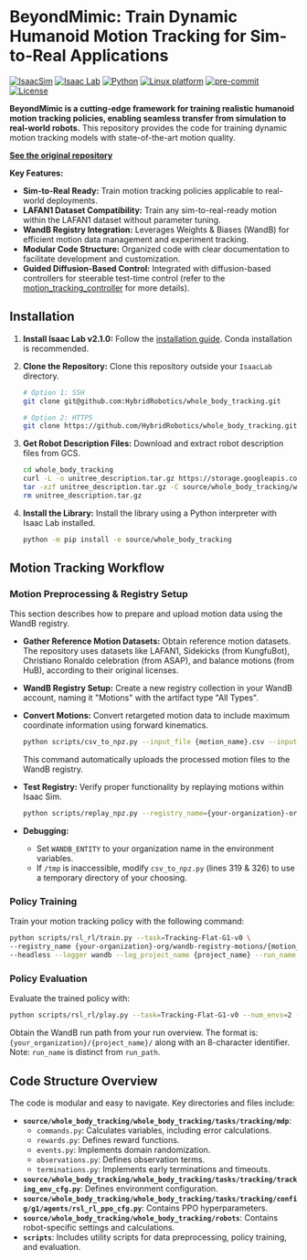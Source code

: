 # BeyondMimic: Train Dynamic Humanoid Motion Tracking for Sim-to-Real Applications

[![IsaacSim](https://img.shields.io/badge/IsaacSim-4.5.0-silver.svg)](https://docs.omniverse.nvidia.com/isaacsim/latest/overview.html)
[![Isaac Lab](https://img.shields.io/badge/IsaacLab-2.1.0-silver)](https://isaac-sim.github.io/IsaacLab)
[![Python](https://img.shields.io/badge/python-3.10-blue.svg)](https://docs.python.org/3/whatsnew/3.10.html)
[![Linux platform](https://img.shields.io/badge/platform-linux--64-orange.svg)](https://releases.ubuntu.com/20.04/)
[![pre-commit](https://img.shields.io/badge/pre--commit-enabled-brightgreen?logo=pre-commit&logoColor=white)](https://pre-commit.com/)
[![License](https://img.shields.io/badge/license-MIT-yellow.svg)](https://opensource.org/license/mit)

**BeyondMimic is a cutting-edge framework for training realistic humanoid motion tracking policies, enabling seamless transfer from simulation to real-world robots.** This repository provides the code for training dynamic motion tracking models with state-of-the-art motion quality.

[**See the original repository**](https://github.com/HybridRobotics/whole_body_tracking)

**Key Features:**

*   **Sim-to-Real Ready:** Train motion tracking policies applicable to real-world deployments.
*   **LAFAN1 Dataset Compatibility:** Train any sim-to-real-ready motion within the LAFAN1 dataset without parameter tuning.
*   **WandB Registry Integration:** Leverages Weights & Biases (WandB) for efficient motion data management and experiment tracking.
*   **Modular Code Structure:** Organized code with clear documentation to facilitate development and customization.
*   **Guided Diffusion-Based Control:** Integrated with diffusion-based controllers for steerable test-time control (refer to the [motion\_tracking\_controller](https://github.com/HybridRobotics/motion_tracking_controller) for more details).

## Installation

1.  **Install Isaac Lab v2.1.0:**  Follow the [installation guide](https://isaac-sim.github.io/IsaacLab/main/source/setup/installation/index.html). Conda installation is recommended.
2.  **Clone the Repository:**  Clone this repository outside your `IsaacLab` directory.

    ```bash
    # Option 1: SSH
    git clone git@github.com:HybridRobotics/whole_body_tracking.git

    # Option 2: HTTPS
    git clone https://github.com/HybridRobotics/whole_body_tracking.git
    ```
3.  **Get Robot Description Files:** Download and extract robot description files from GCS.

    ```bash
    cd whole_body_tracking
    curl -L -o unitree_description.tar.gz https://storage.googleapis.com/qiayuanl_robot_descriptions/unitree_description.tar.gz && \
    tar -xzf unitree_description.tar.gz -C source/whole_body_tracking/whole_body_tracking/assets/ && \
    rm unitree_description.tar.gz
    ```
4.  **Install the Library:** Install the library using a Python interpreter with Isaac Lab installed.

    ```bash
    python -m pip install -e source/whole_body_tracking
    ```

## Motion Tracking Workflow

### Motion Preprocessing & Registry Setup

This section describes how to prepare and upload motion data using the WandB registry.

*   **Gather Reference Motion Datasets:** Obtain reference motion datasets. The repository uses datasets like LAFAN1, Sidekicks (from KungfuBot), Christiano Ronaldo celebration (from ASAP), and balance motions (from HuB), according to their original licenses.
*   **WandB Registry Setup:** Create a new registry collection in your WandB account, naming it "Motions" with the artifact type "All Types".
*   **Convert Motions:** Convert retargeted motion data to include maximum coordinate information using forward kinematics.

    ```bash
    python scripts/csv_to_npz.py --input_file {motion_name}.csv --input_fps 30 --output_name {motion_name} --headless
    ```
    This command automatically uploads the processed motion files to the WandB registry.
*   **Test Registry:** Verify proper functionality by replaying motions within Isaac Sim.

    ```bash
    python scripts/replay_npz.py --registry_name={your-organization}-org/wandb-registry-motions/{motion_name}
    ```
*   **Debugging:**
    *   Set `WANDB_ENTITY` to your organization name in the environment variables.
    *   If `/tmp` is inaccessible, modify `csv_to_npz.py` (lines 319 & 326) to use a temporary directory of your choosing.

### Policy Training

Train your motion tracking policy with the following command:

```bash
python scripts/rsl_rl/train.py --task=Tracking-Flat-G1-v0 \
--registry_name {your-organization}-org/wandb-registry-motions/{motion_name} \
--headless --logger wandb --log_project_name {project_name} --run_name {run_name}
```

### Policy Evaluation

Evaluate the trained policy with:

```bash
python scripts/rsl_rl/play.py --task=Tracking-Flat-G1-v0 --num_envs=2 --wandb_path={wandb-run-path}
```

Obtain the WandB run path from your run overview. The format is: `{your_organization}/{project_name}/` along with an 8-character identifier. Note: `run_name` is distinct from `run_path`.

## Code Structure Overview

The code is modular and easy to navigate.  Key directories and files include:

*   **`source/whole_body_tracking/whole_body_tracking/tasks/tracking/mdp`**:
    *   `commands.py`: Calculates variables, including error calculations.
    *   `rewards.py`: Defines reward functions.
    *   `events.py`: Implements domain randomization.
    *   `observations.py`: Defines observation terms.
    *   `terminations.py`: Implements early terminations and timeouts.
*   **`source/whole_body_tracking/whole_body_tracking/tasks/tracking/tracking_env_cfg.py`**: Defines environment configuration.
*   **`source/whole_body_tracking/whole_body_tracking/tasks/tracking/config/g1/agents/rsl_rl_ppo_cfg.py`**: Contains PPO hyperparameters.
*   **`source/whole_body_tracking/whole_body_tracking/robots`**: Contains robot-specific settings and calculations.
*   **`scripts`**: Includes utility scripts for data preprocessing, policy training, and evaluation.